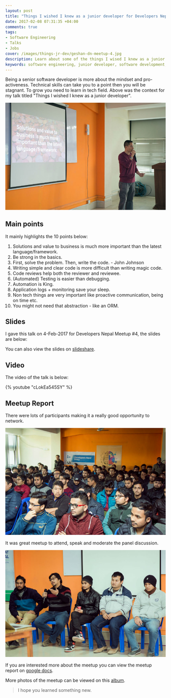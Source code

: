```yaml
---
layout: post
title: "Things I wished I knew as a junior developer for Developers Nepal Meetup #4 [Slides and Video]"
date: 2017-02-08 07:31:35 +04:00
comments: true
tags:
- Software Engineering
- Talks
- Jobs
cover: /images/things-jr-dev/geshan-dn-meetup-4.jpg
description: Learn about some of the things I wised I knew as a junior developer/software engineer. Some are technical and some are not.
keywords: software engineering, junior developer, software development, web development
---
```


Being a senior software developer is more about the mindset and pro-activeness. Technical skills can take you to a point then you will be stagnant. To grow you need to learn in tech field. Above was the context for my talk titled "Things I wished I knew as a junior developer".  

<!-- more -->

<img class="center" loading="lazy" src="/images/things-jr-dev/geshan-dn-meetup-4.jpg" title="Me speaking about Things I wished I knew as a junior developer at DN Meetup 4" alt="Me speaking about Things I wished I knew as a junior developer at DN Meetup 4">

## Main points

It mainly highlights the 10 points below:

1. Solutions and value to business is much more important than the latest language/framework.
1. Be strong in the basics.
1. First, solve the problem. Then, write the code. - John Johnson
1. Writing simple and clear code is more difficult than writing magic code.
1. Code reviews help both the reviewer and reviewee.
1. (Automated) Testing is easier than debugging.
1. Automation is King.
1. Application logs + monitoring save your sleep.
1. Non tech things are very important like proactive communication, being on time etc.
1. You might not need that abstraction - like an ORM.

## Slides

I gave this talk on 4-Feb-2017 for Developers Nepal Meetup #4, the slides are below:

<script async class="speakerdeck-embed" data-id="faca53aa9c854cd682eb08b64ddb168a" data-ratio="1.77777777777778" src="//speakerdeck.com/assets/embed.js"></script>

You can also view the slides on [slideshare](http://www.slideshare.net/geshan/things-i-wished-i-knew-as-a-junior-developer).

## Video

The video of the talk is below:

{% youtube "cLokEa545SY" %}

## Meetup Report

There were lots of participants making it a really good opportunity to network.

<img class="center" loading="lazy" src="/images/things-jr-dev/dn-meetup-4-participants.jpg" title="Participants at DN Meetup 4" alt="Participants at DN Meetup 4">

It was great meetup to attend, speak and moderate the panel discussion.

<img class="center" loading="lazy" src="/images/things-jr-dev/dn-meetup-4-panelists.jpg" title="Open discussion panelists at DN Meetup 4" alt="Open discussion panelists at DN Meetup 4">

If you are interested more about the meetup you can view the meetup report on [google docs](https://docs.google.com/document/d/1utAY2UyxNOzBKFbp8cfY4cbz6Np517_fVGO4VCVXdds/).

More photos of the meetup can be viewed on this [album](https://www.dropbox.com/sh/jeq76wzcaffg1ft/AABcnAJpd3Kk6HiEbt3XjgQ7a?dl=0).

> I hope you learned something new.
